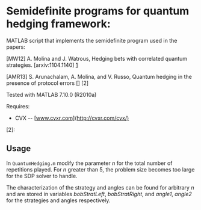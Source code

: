 # Semidefinite programs for quantum hedging framework:

MATLAB script that implements the semidefinite program used in the papers:

[MW12] A. Molina and J. Watrous, Hedging bets with correlated quantum strategies. [arxiv:1104.1140] [1]

[AMR13] S. Arunachalam, A. Molina, and V. Russo, Quantum hedging in the presence of protocol errors [] [2]

Tested with MATLAB 7.10.0 (R2010a)

Requires:

- CVX -- [www.cvxr.com](http://cvxr.com/cvx/)
 
[1]: http://arxiv.org/abs/1104.1140
[2]: 

## Usage

In `QuantumHedging.m` modify the parameter _n_ for the total number of repetitions played. 
For _n_ greater than 5, the problem size becomes too large for the SDP solver to handle. 

The characterization of the strategy and angles can be found for arbitrary _n_ and are 
stored in variables _bobStratLeft_, _bobStratRight_, and _angle1_, _angle2_ for the strategies 
and angles respectively.

